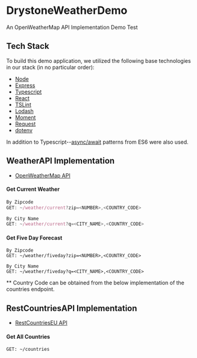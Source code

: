 # DrystoneWeatherDemo
An OpenWeatherMap API Implementation Demo Test

## Tech Stack

To build this demo application, we utilized the following base technologies in our stack (in no particular order):

   - [Node](https://nodejs.org/en/)
   - [Express](https://expressjs.com/)
   - [Typescript](https://www.typescriptlang.org/)
   - [React](https://reactjs.org/)
   - [TSLint](https://palantir.github.io/tslint/)
   - [Lodash](https://lodash.com/)
   - [Moment](https://momentjs.com/)
   - [Request](https://github.com/request/request)
   - [dotenv](https://github.com/motdotla/dotenv)

In addition to Typescript--[async/await](https://www.typescriptlang.org/docs/handbook/release-notes/typescript-1-7.html) patterns from ES6 were also used.

## WeatherAPI Implementation

   - [OpenWeatherMap API](https://openweathermap.org/api)

#### Get Current Weather
```javascript
By Zipcode
GET: ~/weather/current?zip=<NUMBER>,<COUNTRY_CODE>

By City Name
GET: ~/weather/current?q=<CITY_NAME>,<COUNTRY_CODE>
```

#### Get Five Day Forecast
```
By Zipcode
GET: ~/weather/fiveday?zip=<NUMBER>,<COUNTRY_CODE>

By City Name
GET: ~/weather/fiveday?q=<CITY_NAME>,<COUNTRY_CODE>
```

** Country Code can be obtained from the below implementation of the countries endpoint.

## RestCountriesAPI Implementation

   - [RestCountriesEU API](https://restcountries.eu/#api-endpoints-all)

#### Get All Countries
```
GET: ~/countries
```